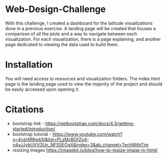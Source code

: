 # Web-Design-Challenge

With this challenge, I created a dashboard for the latitude visualizations done in a previous exercise. A landing page will be created that houses a comparison of all the
plots and a way to navigate between each visualization.  For each visualization, there is a page explaining, and another page
dedicated to viewing the data used to build them.

# Installation
You will need access to resources and visualization folders.  The index.html page is the landing page used to view the majority of the project and should be easily 
accessed upon opening it.

# Citations
- bootstrap link - https://getbootstrap.com/docs/4.3/getting-started/introduction/
- bootstrap tutorial - https://www.youtube.com/watch?v=4nzI4RKwb5I&list=PLzMcBGfZo4-n4vJJybUVV3Un_NFS5EOgX&index=3&ab_channel=TechWithTim
- resizing images https://imagekit.io/blog/how-to-resize-image-in-html/
